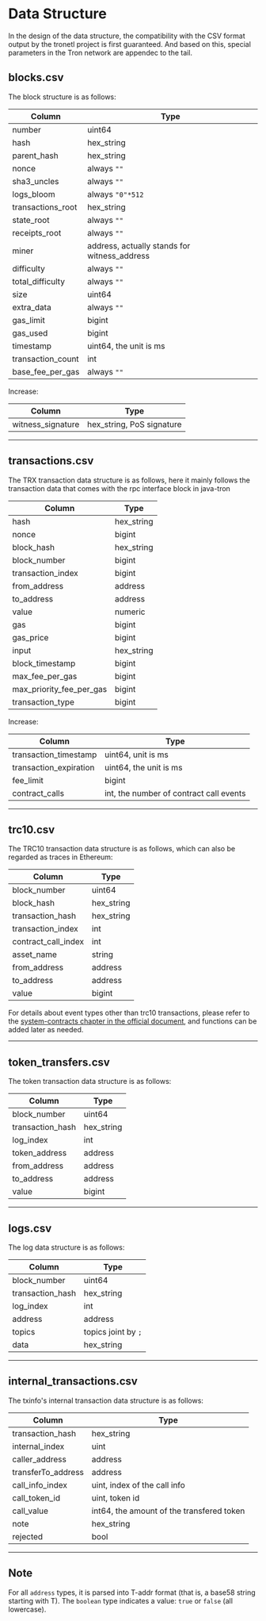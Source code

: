
# Data Structure

In the design of the data structure, the compatibility with the CSV format output by the tronetl project is first guaranteed.
And based on this, special parameters in the Tron network are appendec to the tail.

## blocks.csv

The block structure is as follows:

| Column            | Type                                         |
| ----------------- | -------------------------------------------- |
| number            | uint64                                       |
| hash              | hex_string                                   |
| parent_hash       | hex_string                                   |
| nonce             | always `""`                                  |
| sha3_uncles       | always `""`                                  |
| logs_bloom        | always `"0"*512`                             |
| transactions_root | hex_string                                   |
| state_root        | always `""`                                  |
| receipts_root     | always `""`                                  |
| miner             | address, actually stands for witness_address |
| difficulty        | always `""`                                  |
| total_difficulty  | always `""`                                  |
| size              | uint64                                       |
| extra_data        | always `""`                                  |
| gas_limit         | bigint                                       |
| gas_used          | bigint                                       |
| timestamp         | uint64, the unit is ms                       |
| transaction_count | int                                          |
| base_fee_per_gas  | always `""`                                  |

Increase:

| Column            | Type                      |
| ----------------- | ------------------------- |
| witness_signature | hex_string, PoS signature |

---

## transactions.csv

The TRX transaction data structure is as follows, here it mainly follows the transaction data that comes with the rpc interface block in java-tron

| Column                   | Type       |
| ------------------------ | ---------- |
| hash                     | hex_string |
| nonce                    | bigint     |
| block_hash               | hex_string |
| block_number             | bigint     |
| transaction_index        | bigint     |
| from_address             | address    |
| to_address               | address    |
| value                    | numeric    |
| gas                      | bigint     |
| gas_price                | bigint     |
| input                    | hex_string |
| block_timestamp          | bigint     |
| max_fee_per_gas          | bigint     |
| max_priority_fee_per_gas | bigint     |
| transaction_type         | bigint     |

Increase:

| Column                 | Type                                    |
| ---------------------- | --------------------------------------- |
| transaction_timestamp  | uint64, unit is ms                      |
| transaction_expiration | uint64, the unit is ms                  |
| fee_limit              | bigint                                  |
| contract_calls         | int, the number of contract call events |


---

## trc10.csv

The TRC10 transaction data structure is as follows, which can also be regarded as traces in Ethereum:

| Column              | Type       |
| ------------------- | ---------- |
| block_number        | uint64     |
| block_hash          | hex_string |
| transaction_hash    | hex_string |
| transaction_index   | int        |
| contract_call_index | int        |
| asset_name          | string     |
| from_address        | address    |
| to_address          | address    |
| value               | bigint     |


For details about event types other than trc10 transactions, please refer to the [system-contracts chapter in the official document](https://tronprotocol.github.io/documentation-en/mechanism-algorithm/system-contracts/), and functions can be added later as needed.

---


## token_transfers.csv

The token transaction data structure is as follows:

| Column           | Type       |
| ---------------- | ---------- |
| block_number     | uint64     |
| transaction_hash | hex_string |
| log_index        | int        |
| token_address    | address    |
| from_address     | address    |
| to_address       | address    |
| value            | bigint     |

---

## logs.csv

The log data structure is as follows:

| Column           | Type                |
| ---------------- | ------------------- |
| block_number     | uint64              |
| transaction_hash | hex_string          |
| log_index        | int                 |
| address          | address             |
| topics           | topics joint by `;` |
| data             | hex_string          |

---

## internal_transactions.csv

The txinfo's internal transaction data structure is as follows:

| Column             | Type                                      |
| ------------------ | ----------------------------------------- |
| transaction_hash   | hex_string                                |
| internal_index     | uint                                      |
| caller_address     | address                                   |
| transferTo_address | address                                   |
| call_info_index    | uint, index of the call info              |
| call_token_id      | uint, token id                            |
| call_value         | int64, the amount of the transfered token |
| note               | hex_string                                |
| rejected           | bool                                      |

---


## Note

For all `address` types, it is parsed into T-addr format (that is, a base58 string starting with T).
The `boolean` type indicates a value: `true` or `false` (all lowercase).